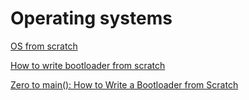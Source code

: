 # Operating systems

[OS from scratch](https://github.com/cfenollosa/os-tutorial)

[How to write bootloader from scratch](https://interrupt.memfault.com/blog/how-to-write-a-bootloader-from-scratch)

[Zero to main(): How to Write a Bootloader from Scratch](https://interrupt.memfault.com/blog/how-to-write-a-bootloader-from-scratch)

